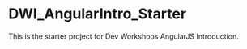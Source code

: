 DWI_AngularIntro_Starter
========================

This is the starter project for Dev Workshops AngularJS Introduction. 
